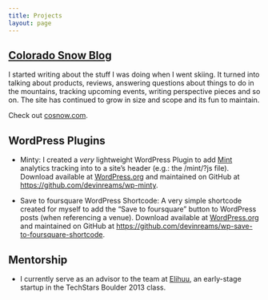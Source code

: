 ```yaml
---
title: Projects
layout: page
---
```

## [Colorado Snow Blog][1]

I started writing about the stuff I was doing when I went skiing. It turned into talking about products, reviews, answering questions about things to do in the mountains, tracking upcoming events, writing perspective pieces and so on. The site has continued to grow in size and scope and its fun to maintain.

Check out [cosnow.com][1].

## WordPress Plugins

* Minty: I created a *very* lightweight WordPress Plugin to add [Mint][2] analytics tracking into to a site&#8217;s header (e.g.: the /mint/?js file). Download available at [WordPress.org][3] and maintained on GitHub at <https://github.com/devinreams/wp-minty>.

* Save to foursquare WordPress Shortcode: A very simple shortcode created for myself to add the &#8220;Save to foursquare&#8221; button to WordPress posts (when referencing a venue). Download available at [WordPress.org][4] and maintained on GitHub at <https://github.com/devinreams/wp-save-to-foursquare-shortcode>.

## Mentorship

* I currently serve as an advisor to the team at [Elihuu][5], an early-stage startup in the TechStars Boulder 2013 class.


 [1]: http://cosnow.com
 [2]: http://haveamint.com
 [3]: http://wordpress.org/extend/plugins/minty/
 [4]: http://wordpress.org/extend/plugins/save-to-foursquare-shortcode/
 [5]: http://elihuu.com
